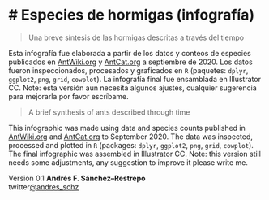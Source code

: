 # # Especies de hormigas (infografía)
> Una breve síntesis de las hormigas descritas a través del tiempo
 
Esta infografía fue elaborada a partir de los datos y conteos de especies publicados en [AntWiki.org](https://www.antwiki.org/wiki/Species_Accounts) y [AntCat.org](https://antcat.org/) a septiembre de 2020. Los datos fueron inspeccionados, procesados y graficados en `R` (paquetes: `dplyr`, `ggplot2`, `png`, `grid`, `cowplot`). La infografía final fue ensamblada en Illustrator CC. 
Note: esta versión aun necesita algunos ajustes,  cualquier sugerencia para mejorarla por favor escríbame.  

>A brief synthesis of ants described through time

This infographic was made using data and species counts published in [AntWiki.org](https://www.antwiki.org/wiki/Species_Accounts) and [AntCat.org](https://antcat.org/) to September 2020. The data was inspected, processed and plotted in `R` (packages: `dplyr`, `ggplot2`, `png`, `grid`, `cowplot`). The final infographic was assembled in Illustrator CC. 
Note: this version still needs some adjustments, any suggestion to improve it please write me.  

Version 0.1 
**Andrés F. Sánchez–Restrepo**  
twitter[@andres_schz](https://twitter.com/andres_schz)
